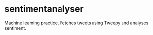 # sentimentanalyser

Machine learning practice. Fetches tweets using Tweepy and analyses sentiment.
